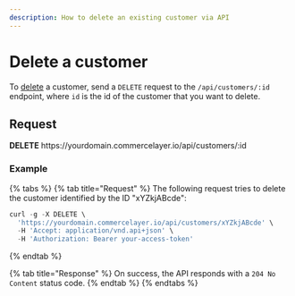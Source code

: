 ```yaml
---
description: How to delete an existing customer via API
---
```


# Delete a customer

To <a href="https://docs.commercelayer.io/developers/deleting-resources" target="_blank">delete</a> a customer, send a `DELETE` request to the `/api/customers/:id` endpoint, where `id` is the id of the customer that you want to delete.

## Request

**DELETE** https://<i></i>yourdomain.commercelayer.io/api/customers/:id

### Example

{% tabs %}
{% tab title="Request" %}
The following request tries to delete the customer identified by the ID "xYZkjABcde":

```javascript
curl -g -X DELETE \
  'https://yourdomain.commercelayer.io/api/customers/xYZkjABcde' \
  -H 'Accept: application/vnd.api+json' \
  -H 'Authorization: Bearer your-access-token'
```
{% endtab %}

{% tab title="Response" %}
On success, the API responds with a `204 No Content` status code.
{% endtab %}
{% endtabs %}

